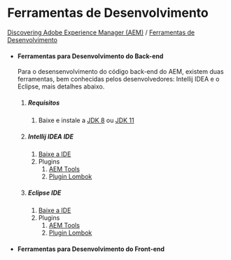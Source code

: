 Ferramentas de Desenvolvimento
=========

[Discovering Adobe Experience Manager (AEM)](README.md) / [Ferramentas de Desenvolvimento](ferramentas-de-desenvolvimento.md)



* #### Ferramentas para Desenvolvimento do Back-end
  
    Para o desensenvolvimento do código back-end do AEM, existem duas ferramentas, bem conhecidas pelos desenvolvedores: Intellij IDEA e o Eclipse, mais detalhes abaixo.
    1. ##### Requisitos
        
        1. Baixe e instale a [JDK 8](https://www.oracle.com/java/technologies/javase/javase-jdk8-downloads.html) ou [JDK 11](https://www.oracle.com/java/technologies/javase-jdk11-downloads.html)
        
    2. ##### Intellij IDEA IDE
        1. [Baixe a IDE](https://www.jetbrains.com/pt-br/idea/download/#section=windows)  
        2. Plugins
            1. [AEM Tools](https://plugins.jetbrains.com/plugin/9397-aem-tools)
            2. [Plugin Lombok](https://projectlombok.org/setup/intellij)
      
    3. ##### Eclipse IDE
        1. [Baixe a IDE](https://www.eclipse.org/downloads/)
        2. Plugins
            1. [AEM Tools](https://eclipse.adobe.com/)
            2. [Plugin Lombok](https://projectlombok.org/setup/eclipse)



* #### Ferramentas para Desenvolvimento do Front-end

